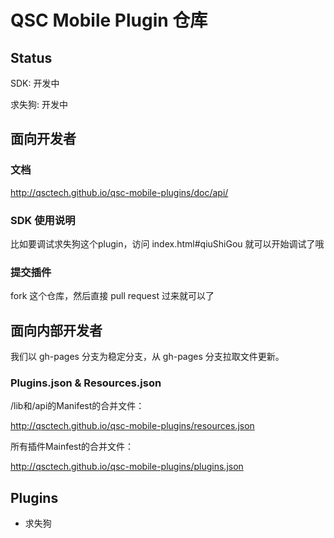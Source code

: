 # QSC Mobile Plugin 仓库

## Status

SDK: 开发中

求失狗: 开发中

## 面向开发者

### 文档

http://qsctech.github.io/qsc-mobile-plugins/doc/api/

### SDK 使用说明

比如要调试求失狗这个plugin，访问 index.html#qiuShiGou 就可以开始调试了哦

### 提交插件

fork 这个仓库，然后直接 pull request 过来就可以了


## 面向内部开发者

我们以 gh-pages 分支为稳定分支，从 gh-pages 分支拉取文件更新。

### Plugins.json & Resources.json

/lib和/api的Manifest的合并文件：

http://qsctech.github.io/qsc-mobile-plugins/resources.json

所有插件Mainfest的合并文件：

http://qsctech.github.io/qsc-mobile-plugins/plugins.json

## Plugins

- 求失狗


